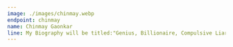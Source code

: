 ```yaml
---
image: ./images/chinmay.webp
endpoint: chinmay
name: Chinmay Gaonkar
line: My Biography will be titled:"Genius, Billionaire, Compulsive Liar"-Mr Legain Diary
---
```

